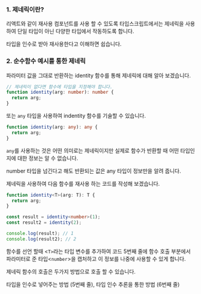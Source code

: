 ### 1\. 제네릭이란?

리액트와 같이 재사용 컴포넌트를 사용 할 수 있도록 타입스크립트에서는 제네릭을 사용하여 단일 타입이 아닌 다양한 타입에서 작동하도록 합니다.

 타입을 인수로 받아 재사용한다고 이해하면 쉽습니다.

### 2\. 순수함수 예시를 통한 제네릭

파라미터 값을 그대로 반환하는 identity 함수를 통해 제네릭에 대해 알아 보겠습니다.

```typescript
// 제네릭이 없다면 함수에 타입을 지정해야 합니다.
function identity(arg: number): number {
  return arg;
}
```

또는 `any`​ 타입을 사용하여 indentity 함수를 기술할 수 있습니다.

```typescript
function identity(arg: any): any {
  return arg;
}
```

`any`를 사용하는 것은 어떤 의미로는 제네릭이지만 실제로 함수가 반환할 때 어떤 타입인지에 대한 정보는 알 수 없습니다.

 number 타입을 넘긴다고 해도 반환되는 값은 any 타입이 정보만을 알려 줍니다.

 제네릭을 사용하여 다음 함수를 재사용 하는 코드를 작성해 보겠습니다.

```typescript
function identity<T>(arg: T): T {
  return arg;
}

const result = identity<number>(1);
const result2 = identity(2);

console.log(result); // 1
console.log(result2); // 2
```

함수를 선언 할때 \<`T>`​라는 타입 변수를 추가하여 코드 5번째 줄에 함수 호출 부분에서 파라미터로 준 타입\<`number`\>을 캡처하고 이 정보를 나중에 사용할 수 있게 합니다.

제네릭 함수의 호출은 두가지 방법으로 호출 할 수 있습니다.

타입을 인수로 넣어주는 방법 (5번째 줄), 타입 인수 추론을 통한 방법 (6번째 줄)
